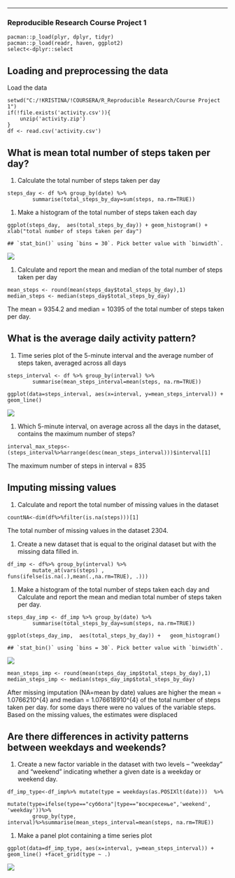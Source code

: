 ------------------------------------------------------------------------

### Reproducible Research Course Project 1

    pacman::p_load(plyr, dplyr, tidyr)
    pacman::p_load(readr, haven, ggplot2)
    select<-dplyr::select

Loading and preprocessing the data
----------------------------------

Load the data

    setwd("C:/!KRISTINA/!COURSERA/R_Reproducible Research/Course Project 1")
    if(!file.exists('activity.csv')){
        unzip('activity.zip')
    }
    df <- read.csv('activity.csv')

What is mean total number of steps taken per day?
-------------------------------------------------

1.  Calculate the total number of steps taken per day

<!-- -->

    steps_day <- df %>% group_by(date) %>% 
            summarise(total_steps_by_day=sum(steps, na.rm=TRUE))

1.  Make a histogram of the total number of steps taken each day

<!-- -->

    ggplot(steps_day,  aes(total_steps_by_day)) + geom_histogram() + xlab("total number of steps taken per day")

    ## `stat_bin()` using `bins = 30`. Pick better value with `binwidth`.

![](Figs/hist-1.png)

1.  Calculate and report the mean and median of the total number of
    steps taken per day

<!-- -->

    mean_steps <- round(mean(steps_day$total_steps_by_day),1)
    median_steps <- median(steps_day$total_steps_by_day)

The mean = 9354.2 and median = 10395 of the total number of steps taken
per day.

What is the average daily activity pattern?
-------------------------------------------

1.  Time series plot of the 5-minute interval and the average number of
    steps taken, averaged across all days

<!-- -->

    steps_interval <- df %>% group_by(interval) %>% 
            summarise(mean_steps_interval=mean(steps, na.rm=TRUE)) 

    ggplot(data=steps_interval, aes(x=interval, y=mean_steps_interval)) + geom_line()

![](Figs/plotmean-1.png)

1.  Which 5-minute interval, on average across all the days in the
    dataset, contains the maximum number of steps?

<!-- -->

    interval_max_steps<-(steps_interval%>%arrange(desc(mean_steps_interval)))$interval[1] 

The maximum number of steps in interval = 835

Imputing missing values
-----------------------

1.  Calculate and report the total number of missing values in the
    dataset

<!-- -->

    countNA<-dim(df%>%filter(is.na(steps)))[1]

The total number of missing values in the dataset 2304.

1.  Create a new dataset that is equal to the original dataset but with
    the missing data filled in.

<!-- -->

    df_imp <- df%>% group_by(interval) %>% 
            mutate_at(vars(steps) , funs(ifelse(is.na(.),mean(.,na.rm=TRUE), .)))

1.  Make a histogram of the total number of steps taken each day and
    Calculate and report the mean and median total number of steps taken
    per day.

<!-- -->

    steps_day_imp <- df_imp %>% group_by(date) %>% 
            summarise(total_steps_by_day=sum(steps, na.rm=TRUE))

    ggplot(steps_day_imp,  aes(total_steps_by_day)) +   geom_histogram()

    ## `stat_bin()` using `bins = 30`. Pick better value with `binwidth`.

![](Figs/totelstepsimp-1.png)

    mean_steps_imp <- round(mean(steps_day_imp$total_steps_by_day),1)
    median_steps_imp <- median(steps_day_imp$total_steps_by_day)

After missing imputation (NA=mean by date) values are higher the mean =
1.0766210^{4} and median = 1.076618910^{4} of the total number of steps
taken per day. for some days there were no values of the variable steps.
Based on the missing values, the estimates were displaced

Are there differences in activity patterns between weekdays and weekends?
-------------------------------------------------------------------------

1.  Create a new factor variable in the dataset with two levels –
    “weekday” and “weekend” indicating whether a given date is a weekday
    or weekend day.

<!-- -->

    df_imp_type<-df_imp%>% mutate(type = weekdays(as.POSIXlt(date)))  %>% 
            mutate(type=ifelse(type=="суббота"|type=="воскресенье",'weekend', 'weekday'))%>%
            group_by(type, interval)%>%summarise(mean_steps_interval=mean(steps, na.rm=TRUE)) 

1.  Make a panel plot containing a time series plot

<!-- -->

    ggplot(data=df_imp_type, aes(x=interval, y=mean_steps_interval)) + geom_line() +facet_grid(type ~ .)

![](Figs/plotcompare-1.png)
